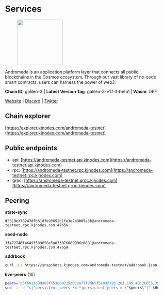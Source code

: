 # Services

<figure><img src="https://raw.githubusercontent.com/kj89/testnet_manuals/main/pingpub/logos/andromeda.png" width="150" alt=""><figcaption></figcaption></figure>

Andromeda is an application platform layer that connects all  public blockchains in the Cosmos ecosystem. Through our vast  library of no-code smart contracts, users can harness the power of web3.

**Chain ID**: galileo-3 | **Latest Version Tag**: galileo-3-v1.1.0-beta1 | **Wasm**: OFF

[Website](https://www.andromedaprotocol.io) | [Discord](https://discord.gg/andromeda) | [Twitter](https://twitter.com/andromedaprot)




## Chain explorer
[https://explorer.kjnodes.com/andromeda-testnet](https://explorer.kjnodes.com/andromeda-testnet)

## Public endpoints

* api: [https://andromeda-testnet.api.kjnodes.com](https://andromeda-testnet.api.kjnodes.com)
* rpc: [https://andromeda-testnet.rpc.kjnodes.com](https://andromeda-testnet.rpc.kjnodes.com)
* grpc: [https://andromeda-testnet.grpc.kjnodes.com](https://andromeda-testnet.grpc.kjnodes.com)

## Peering

**state-sync**

```text
d5519e378247dfb61dfe90652d1fe3e2b3005a5b@andromeda-testnet.rpc.kjnodes.com:47656
```

**seed-node**

```text
3f472746f46493309650e5a033076689996c8881@andromeda-testnet.rpc.kjnodes.com:47659
```

**addrbook**
```bash
curl -Ls https://snapshots.kjnodes.com/andromeda-testnet/addrbook.json > $HOME/.andromedad/config/addrbook.json
```

**live-peers** (10)
```bash
peers="c5f6021d8da08ff53e90725c0c2a77f8d65f5e03@195.201.195.40:26656,39627f2386fe19679396314966febf9827fbed46@195.201.147.57:60656,dfa4155254cf862fbd411b9e02e26ecb00cd2436@85.10.198.171:26456,df7cf95427701d6d00797042fb8548a7f8eeeb6e@172.104.159.69:55716,72bba2142c9cada7e4b8e861fb79e8a66e345d99@95.217.236.79:50656,5b5438c8e0dbf7783c47b8cd41ca4eb8a4caa006@185.209.31.45:46656,f51b215535e43428b7122c3d3ebbb4ab20c1b808@185.9.144.138:26656,d5519e378247dfb61dfe90652d1fe3e2b3005a5b@65.109.68.190:47656,4cd929e58c35970289659e402a582115671baaee@65.109.106.91:25656,ef30bb942109dbb6d1a13c3c32c46459689a6c15@162.55.245.219:19656"
sed -i -e "s|^persistent_peers *=.*|persistent_peers = \"$peers\"|" $HOME/.andromedad/config/config.toml
```
